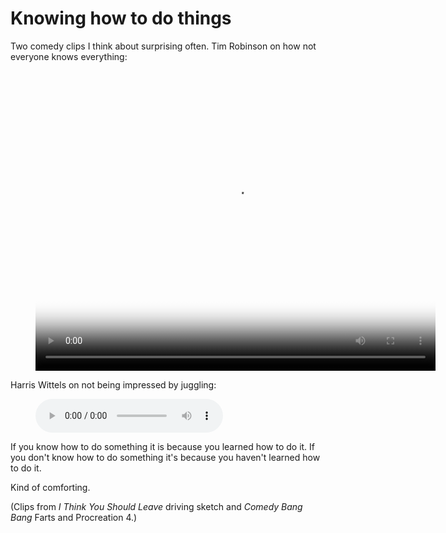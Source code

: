 # Knowing how to do things

Two comedy clips I think about surprising often. Tim Robinson on how not everyone knows everything:

<figure><video width="640" height="480" controls src="https://grant-uploader.s3.amazonaws.com/2024-06-19-10-35-26.mp4" type="video/mp4" poster="https://grant-uploader.s3.amazonaws.com/2024-06-19-10-49-31-800.jpg"></video></figure>

Harris Wittels on not being impressed by juggling:

<figure><audio controls src="https://grant-uploader.s3.amazonaws.com/2024-06-19-10-40-47.mp3" type="audio/mp3"></audio></figure>

If you know how to do something it is because you learned how to do it. If you don't know how to do something it's because you haven't learned how to do it.

Kind of comforting.

(Clips from _I Think You Should Leave_ driving sketch and _Comedy Bang Bang_ Farts and Procreation 4.)
